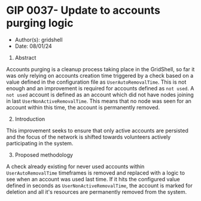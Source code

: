 # GIP 0037- Update to accounts purging logic

- Author(s): gridshell
- Date: 08/01/24


1. Abstract
   
Accounts purging is a cleanup process taking place in the GridShell, so far it was only relying on accounts creation time triggered by a check based on a value defined
in the configuration file as `UserAutoRemovalTime`. This is not enough and an improvement is required for accounts defined as `not used`. 
A `not used` account is defined as an account which did not have nodes joining in last `UserNonActiveRemovalTime`. This means that no node was seen for an account within this time,
the account is permanently removed. 

2. Introduction

This improvement seeks to ensure that only active accounts are persisted and the focus of the network is shifted towards volunteers actively participating in the system.

3. Proposed methodology

A check already existing for never used accounts within `UserAutoRemovalTime` timeframes is removed and replaced with a logic to see when an account was used last time.
If it hits the configured value defined in seconds as `UserNonActiveRemovalTime`, the account is marked for deletion and all it's resources are permanently removed from the system. 

